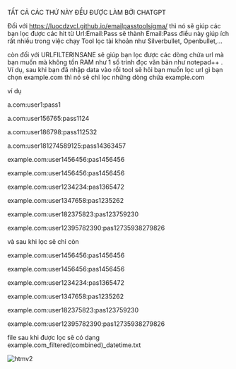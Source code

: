 TẤT CẢ CÁC THỨ NÀY ĐỀU ĐƯỢC LÀM BỞI CHATGPT

Đối với https://luocdzvcl.github.io/emailpasstoolsigma/ thì nó sẽ giúp các bạn lọc được các hit từ Url:Email:Pass sẽ thành Email:Pass
điều này giúp ích rất nhiều trong việc chạy Tool lọc tài khoản như Silverbullet, Openbullet,...

còn đối với URLFILTERINSANE sẽ giúp bạn lọc được các dòng chứa url mà bạn muốn mà không tốn RAM như 1 số trình đọc văn bản như notepad++
. Ví dụ, sau khi bạn đã nhập data vào rồi tool sẽ hỏi bạn muốn lọc url gì bạn chọn example.com thì nó sẽ chỉ lọc những dòng chứa example.com

ví dụ

a.com:user1:pass1

a.com:user156765:pass1124

a.com:user186798:pass112532

a.com:user181274589125:pass14363457

example.com:user1456456:pas1456456

example.com:user1456456:pas1456456

example.com:user1234234:pas1365472

example.com:user1347658:pas1235262

example.com:user182375823:pas123759230

example.com:user12395782390:pas12735938279826

và sau khi lọc sẽ chỉ còn

example.com:user1456456:pas1456456

example.com:user1456456:pas1456456

example.com:user1234234:pas1365472

example.com:user1347658:pas1235262

example.com:user182375823:pas123759230

example.com:user12395782390:pas12735938279826

file sau khi được lọc sẽ có dạng example.com_filtered(combined)_datetime.txt

![htmv2](https://github.com/user-attachments/assets/0dd2e859-93b1-4aed-b3ca-17239240e03d)
